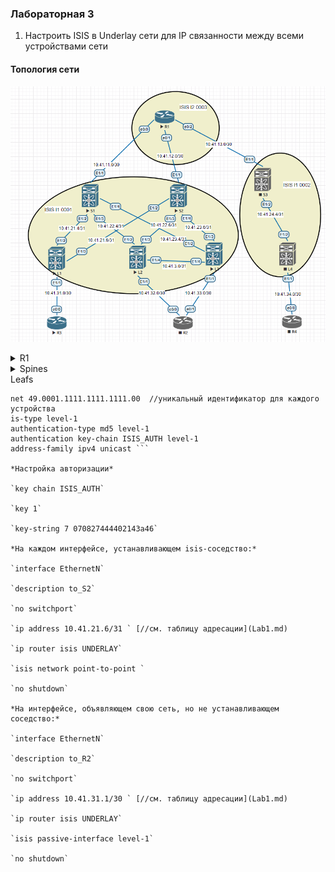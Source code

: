 ### Лабораторная 3
1. Настроить ISIS в Underlay сети для IP связанности между всеми устройствами сети

#### Топология сети
![](underlay-isis.PNG)

<details>
  <summary>R1</summary>
<pre><code>
router isis UNDERLAY
 net 49.0003.1001.1001.1001.00
 is-type level-2-only
 authentication mode md5 level-2
 authentication key-chain ISIS_AUTH level-2
 metric-style wide
 
key chain ISIS_AUTH
 key 1
  key-string 7 070827444402143a46
 
interface EthernetN
 ip address 10.41.11.1 255.255.255.252 [//см. таблицу адресации](Lab1.md)
 ip router isis UNDERLAY
 isis circuit-type level-2-only
</code></pre>
 </details>

<details>
  <summary>Spines</summary>
<pre><code>

</code></pre>
 </details>
Leafs

``` router isis UNDERLAY
net 49.0001.1111.1111.1111.00  //уникальный идентификатор для каждого устройства
is-type level-1
authentication-type md5 level-1
authentication key-chain ISIS_AUTH level-1
address-family ipv4 unicast ```

*Настройка авторизации*

`key chain ISIS_AUTH`

`key 1`

`key-string 7 070827444402143a46`

*На каждом интерфейсе, устанавливающем isis-соседство:*

`interface EthernetN`

`description to_S2` 

`no switchport` 

`ip address 10.41.21.6/31 ` [//см. таблицу адресации](Lab1.md)

`ip router isis UNDERLAY`

`isis network point-to-point `

`no shutdown`

*На интерфейсе, объявляющем свою сеть, но не устанавливающем соседство:*

`interface EthernetN`

`description to_R2` 

`no switchport` 

`ip address 10.41.31.1/30 ` [//см. таблицу адресации](Lab1.md)

`ip router isis UNDERLAY`

`isis passive-interface level-1`

`no shutdown`
